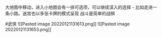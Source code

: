 大地图中移动，进入小地图会有一排可选项，可以继续深入的选择 - 比如走进一条小路。迷宫也以多张卡牌的模式呈现
战斗是简单的战棋

#武侠 
![[Pasted image 20220121131613.png]]
![[Pasted image 20220121131653.png]]
